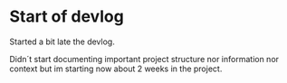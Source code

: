 # Start of devlog

Started a bit late the devlog.

Didn´t start documenting important project structure nor information nor context but im starting now about 2 weeks in the project.


